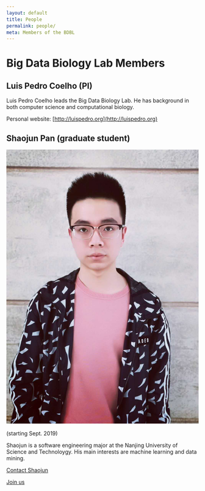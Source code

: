 ```yaml
---
layout: default
title: People
permalink: people/
meta: Members of the BDBL
---
```

# Big Data Biology Lab Members

## Luis Pedro Coelho (PI)

Luis Pedro Coelho leads the Big Data Biology Lab. He has background in both
computer science and computational biology.

Personal website: [http://luispedro.org](http://luispedro.org)

## Shaojun Pan (graduate student)

![Shaojun Pan](/images/people/ShaojunPan.jpg)

(starting Sept. 2019)

Shaojun is a software engineering major at the Nanjing University of Science
and Technoloygy. His main interests are machine learning and data mining.

[Contact Shaojun](mailto:shaojun1997777@gmail.com)

[Join us](/positions/)
